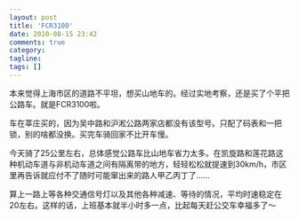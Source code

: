 ```yaml
---
layout: post
title: 'FCR3100'
date: 2010-08-15 23:42
comments: true
category:
tagline:
tags: []
---
```


本来觉得上海市区的道路不平坦，想买山地车的。经过实地考察，还是买了个平把公路车。就是FCR3100啦。

车在莘庄买的，因为吴中路和沪淞公路两家店都没有该型号。只配了码表和一把锁，别的啥都没换。买完车骑回家不比开车慢。

今天骑了25公里左右，总体感觉公路车比山地车省力太多。在凯旋路和莲花路这种机动车道与非机动车道之间有隔离带的地方，轻轻松松就提速到30km/h，市区里再告诉就应付不了随时可能窜出来的路人甲乙丙丁了……

算上一路上等各种交通信号灯以及其他各种减速、等待的情况，平均时速稳定在20左右。这样的话，上班基本就半小时多一点，比起每天赶公交车幸福多了～
